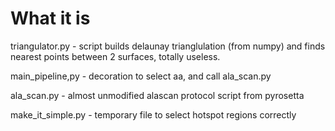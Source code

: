 # What it is

triangulator.py - script builds delaunay trianglulation (from numpy) and finds nearest points between 2 surfaces,
totally useless.

main_pipeline,py - decoration to select aa, and call ala_scan.py

ala_scan.py - almost unmodified alascan protocol script from pyrosetta

make_it_simple.py - temporary file to select hotspot regions correctly
